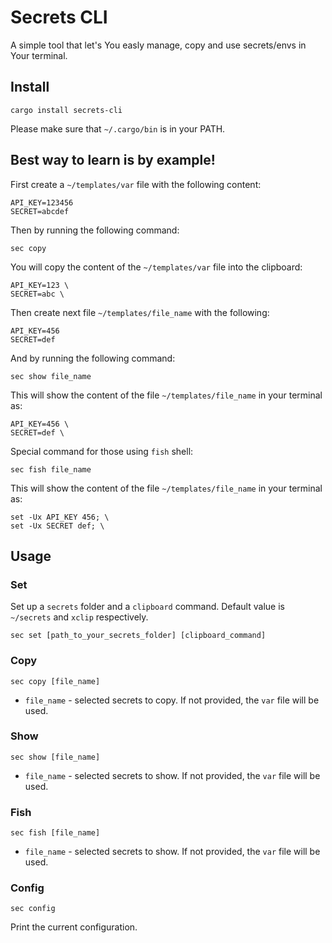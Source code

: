 # Secrets CLI

A simple tool that let's You easly manage, copy and use secrets/envs in Your terminal.

## Install

```
cargo install secrets-cli
```

Please make sure that `~/.cargo/bin` is in your PATH.

## Best way to learn is by example!

First create a `~/templates/var` file with the following content:

```
API_KEY=123456
SECRET=abcdef
```

Then by running the following command:

```
sec copy
```

You will copy the content of the `~/templates/var` file into the clipboard:

```
API_KEY=123 \
SECRET=abc \
```

Then create next file `~/templates/file_name` with the following:

```
API_KEY=456
SECRET=def
```

And by running the following command:

```
sec show file_name
```

This will show the content of the file `~/templates/file_name` in your terminal as:

```
API_KEY=456 \
SECRET=def \
```

Special command for those using `fish` shell:

```
sec fish file_name
```

This will show the content of the file `~/templates/file_name` in your terminal as:

```
set -Ux API_KEY 456; \
set -Ux SECRET def; \
```

## Usage

### Set

Set up a `secrets` folder and a `clipboard` command. Default value is `~/secrets` and `xclip` respectively.

```
sec set [path_to_your_secrets_folder] [clipboard_command]
```

### Copy

```
sec copy [file_name]
```

- `file_name` - selected secrets to copy. If not provided, the `var` file will be used.

### Show

```
sec show [file_name]
```

- `file_name` - selected secrets to show. If not provided, the `var` file will be used.

### Fish

```
sec fish [file_name]
```

- `file_name` - selected secrets to show. If not provided, the `var` file will be used.

### Config

```
sec config
```

Print the current configuration.
